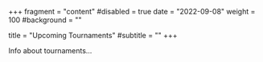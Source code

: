 +++
fragment = "content"
#disabled = true
date = "2022-09-08"
weight = 100
#background = ""

title = "Upcoming Tournaments"
#subtitle = ""
+++

Info about tournaments...